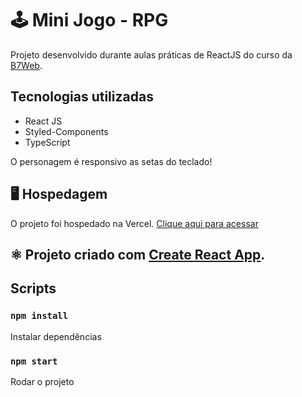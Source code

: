 # :joystick: Mini Jogo - RPG
Projeto desenvolvido durante aulas práticas de ReactJS do curso da [B7Web](https://b7web.com.br/fullstack/?ref=I24108426I&gclid=Cj0KCQiAveebBhD_ARIsAFaAvrF6-0Pw1qPxDOdtvTaBsTQJG_93ZtMC1SlajUx3ySXg3McgRB3l2R4aAhEVEALw_wcB).

## Tecnologias utilizadas
* React JS
* Styled-Components
* TypeScript

O personagem é responsivo as setas do teclado!

## :desktop_computer: Hospedagem

O projeto foi hospedado na Vercel. [Clique aqui para acessar](https://reactjs-mini-rpg-game.vercel.app) 

## :atom_symbol: Projeto criado com [Create React App](https://github.com/facebook/create-react-app).

## Scripts

### `npm install`

Instalar dependências

### `npm start`

Rodar o projeto
